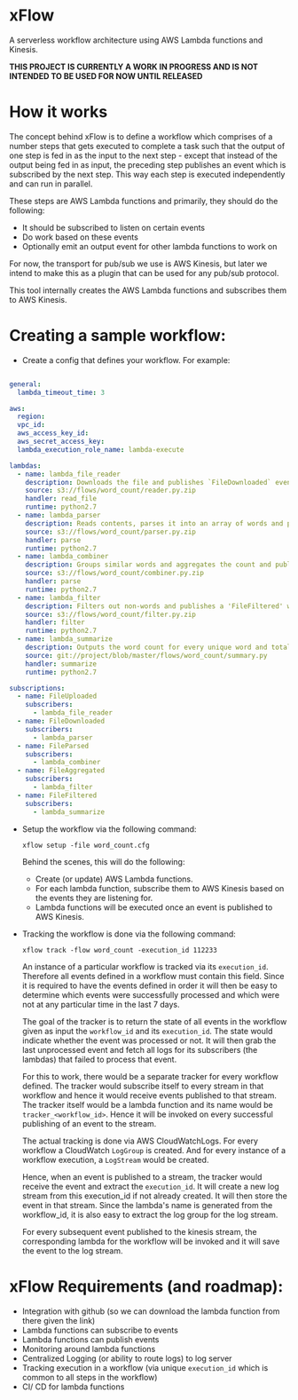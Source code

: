 
xFlow
=====
A serverless workflow architecture using AWS Lambda functions and Kinesis.

**THIS PROJECT IS CURRENTLY A WORK IN PROGRESS AND IS NOT INTENDED TO BE USED FOR NOW UNTIL RELEASED**


How it works
============
The concept behind xFlow is to define a workflow which comprises of
a number steps that gets executed to complete a task such that the output
of one step is fed in as the input to the next step - except that instead of the
output being fed in as input, the preceding step publishes an event which is subscribed
by the next step. This way each step is executed independently and can run in parallel.

These steps are AWS Lambda functions and primarily, they should do the following:

- It should be subscribed to listen on certain events
- Do work based on these events
- Optionally emit an output event for other lambda functions to work on

For now, the transport for pub/sub we use is AWS Kinesis, but later we intend
to make this as a plugin that can be used for any pub/sub protocol.

This tool internally creates the AWS Lambda functions and subscribes them to AWS Kinesis.


Creating a sample workflow:
==========================

- Create a config that defines your workflow. For example:

```yaml

general:
  lambda_timeout_time: 3

aws:
  region:
  vpc_id:
  aws_access_key_id:
  aws_secret_access_key:
  lambda_execution_role_name: lambda-execute

lambdas:
  - name: lambda_file_reader
    description: Downloads the file and publishes `FileDownloaded` event with the contents in it.
    source: s3://flows/word_count/reader.py.zip
    handler: read_file
    runtime: python2.7
  - name: lambda_parser
    description: Reads contents, parses it into an array of words and publishes a `FileParsed` event with the data in it.
    source: s3://flows/word_count/parser.py.zip
    handler: parse
    runtime: python2.7
  - name: lambda_combiner
    description: Groups similar words and aggregates the count and publishes a `FileAggregated` with the grouping in it.
    source: s3://flows/word_count/combiner.py.zip
    handler: parse
    runtime: python2.7
  - name: lambda_filter
    description: Filters out non-words and publishes a 'FileFiltered' with the remainder words in it.
    source: s3://flows/word_count/filter.py.zip
    handler: filter
    runtime: python2.7
  - name: lambda_summarize
    description: Outputs the word count for every unique word and total words in the file.
    source: git://project/blob/master/flows/word_count/summary.py
    handler: summarize
    runtime: python2.7

subscriptions:
  - name: FileUploaded
    subscribers:
      - lambda_file_reader
  - name: FileDownloaded
    subscribers:
      - lambda_parser
  - name: FileParsed
    subscribers:
      - lambda_combiner
  - name: FileAggregated
    subscribers:
      - lambda_filter
  - name: FileFiltered
    subscribers:
      - lambda_summarize

```

- Setup the workflow via the following command:

  `xflow setup -file word_count.cfg`

  Behind the scenes, this will do the following:
  - Create (or update) AWS Lambda functions.
  - For each lambda function, subscribe them to AWS Kinesis based on the events they are listening for.
  - Lambda functions will be executed once an event is published to AWS Kinesis.

- Tracking the workflow is done via the following command:

  `xflow track -flow word_count -execution_id 112233`

  An instance of a particular workflow is tracked via its `execution_id`. Therefore all events defined
  in a workflow must contain this field. Since it is required to have the events defined in order it
  will then be easy to determine which events were successfully processed and which were not at any
  particular time in the last 7 days.

  The goal of the tracker is to return the state of all events in the workflow given as input
  the `workflow_id` and its `execution_id`. The state would indicate whether the event was processed or not.
  It will then grab the last unprocessed event and fetch all logs for its subscribers (the lambdas) that failed
  to process that event.

  For this to work, there would be a separate tracker for every workflow defined. The tracker would subscribe
  itself to every stream in that workflow and hence it would receive events published to that stream. The tracker itself would be a lambda function and its name would be `tracker_<workflow_id>`. Hence it will be invoked on every
  successful publishing of an event to the stream.

  The actual tracking is done via AWS CloudWatchLogs. For every workflow a CloudWatch `LogGroup` is created. And for every instance of a workflow execution, a `LogStream` would be created.

  Hence, when an event is published to a stream, the tracker would receive the event and extract the
  `execution_id`. It will create a new log stream from this execution_id if not already created. It will
  then store the event in that stream. Since the lambda's name is generated from the workflow_id, it is also
  easy to extract the log group for the log stream.

  For every subsequent event published to the kinesis stream, the corresponding lambda for the workflow will be invoked and it will save the event to the log stream.



xFlow Requirements (and roadmap):
=================================
- Integration with github (so we can download the lambda function from there given the link)
- Lambda functions can subscribe to events
- Lambda functions can publish events
- Monitoring around lambda functions
- Centralized Logging (or ability to route logs) to log server
- Tracking execution in a workflow (via unique `execution_id` which is common to all steps in the workflow)
- CI/ CD for lambda functions
